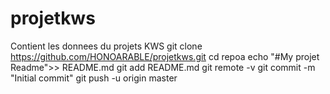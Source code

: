 # projetkws
Contient les donnees du projets KWS
git clone https://github.com/HONOARABLE/projetkws.git
cd repoa
echo "#My projet Readme">> README.md
git add README.md
git remote -v
git commit -m "Initial commit"
git push -u origin master